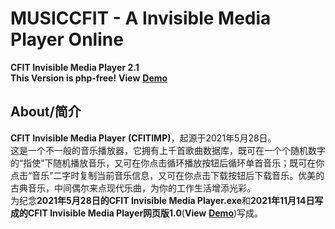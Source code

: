 # MUSICCFIT - A Invisible Media Player Online #
**CFIT Invisible Media Player 2.1**  
**This Version is php-free!** 
**View** **[Demo](https://cfitcorporation.github.io/musiccfitcus/)**
## About/简介 ##
**CFIT Invisible Media Player**   **(CFITIMP)**，起源于2021年5月28日。  
这是一个不一般的音乐播放器，它拥有上千首歌曲数据库，既可在一个个随机数字的“指使”下随机播放音乐，又可在你点击循环播放按钮后循环单首音乐；既可在你点击“音乐”二字时复制当前音乐信息，又可在你点击下载按钮后下载音乐。优美的古典音乐，中间偶尔来点现代乐曲，为你的工作生活增添光彩。  
为纪念**2021年5月28日的CFIT Invisible Media Player.exe**和**2021年11月14日写成的CFIT Invisible Media Player网页版1.0**(**View** **[Demo](https://CFITCorporation.github.io/CFIT-Invisible-Media-Player/)**)写成。
